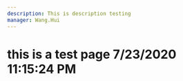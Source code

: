 ```yaml
---
description: This is description testing
manager: Wang.Hui
---
```

# this is a test page 7/23/2020 11:15:24 PM